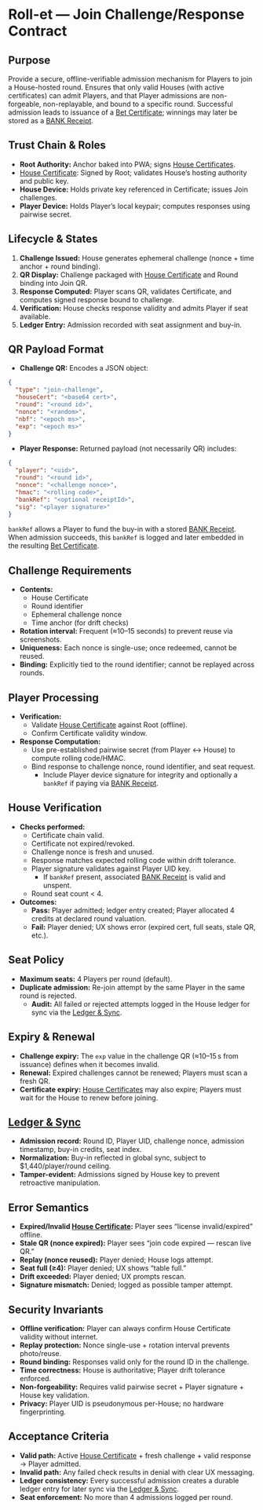 # Roll-et — Join Challenge/Response Contract

## Purpose
Provide a secure, offline-verifiable admission mechanism for Players to join a House-hosted round. Ensures that only valid Houses (with active certificates) can admit Players, and that Player admissions are non-forgeable, non-replayable, and bound to a specific round. Successful admission leads to issuance of a [Bet Certificate](./bet_certificate_contract.md); winnings may later be stored as a [BANK Receipt](./bank_receipt_contract.md).

## Trust Chain & Roles
- **Root Authority:** Anchor baked into PWA; signs [House Certificates](./house_certificate_contract.md).
- [House Certificate](./house_certificate_contract.md): Signed by Root; validates House’s hosting authority and public key.
- **House Device:** Holds private key referenced in Certificate; issues Join challenges.  
- **Player Device:** Holds Player’s local keypair; computes responses using pairwise secret.  

## Lifecycle & States
1. **Challenge Issued:** House generates ephemeral challenge (nonce + time anchor + round binding).  
 2. **QR Display:** Challenge packaged with [House Certificate](./house_certificate_contract.md) and Round binding into Join QR.
3. **Response Computed:** Player scans QR, validates Certificate, and computes signed response bound to challenge.
4. **Verification:** House checks response validity and admits Player if seat available.
5. **Ledger Entry:** Admission recorded with seat assignment and buy-in.

## QR Payload Format
- **Challenge QR:** Encodes a JSON object:

```json
{
  "type": "join-challenge",
  "houseCert": "<base64 cert>",
  "round": "<round id>",
  "nonce": "<random>",
  "nbf": "<epoch ms>",
  "exp": "<epoch ms>"
}
```

- **Player Response:** Returned payload (not necessarily QR) includes:

```json
{
  "player": "<uid>",
  "round": "<round id>",
  "nonce": "<challenge nonce>",
  "hmac": "<rolling code>",
  "bankRef": "<optional receiptId>",
  "sig": "<player signature>"
}
```

`bankRef` allows a Player to fund the buy-in with a stored [BANK Receipt](./bank_receipt_contract.md). When admission succeeds, this `bankRef` is logged and later embedded in the resulting [Bet Certificate](./bet_certificate_contract.md).

## Challenge Requirements
- **Contents:**  
  - House Certificate  
  - Round identifier  
  - Ephemeral challenge nonce  
  - Time anchor (for drift checks)  
- **Rotation interval:** Frequent (≈10–15 seconds) to prevent reuse via screenshots.  
- **Uniqueness:** Each nonce is single-use; once redeemed, cannot be reused.  
- **Binding:** Explicitly tied to the round identifier; cannot be replayed across rounds.  

## Player Processing
- **Verification:**  
    - Validate [House Certificate](./house_certificate_contract.md) against Root (offline).
  - Confirm Certificate validity window.  
- **Response Computation:**  
  - Use pre-established pairwise secret (from Player ↔ House) to compute rolling code/HMAC.  
  - Bind response to challenge nonce, round identifier, and seat request.
    - Include Player device signature for integrity and optionally a `bankRef` if paying via [BANK Receipt](./bank_receipt_contract.md).

## House Verification
- **Checks performed:**  
  - Certificate chain valid.  
  - Certificate not expired/revoked.  
  - Challenge nonce is fresh and unused.
  - Response matches expected rolling code within drift tolerance.
  - Player signature validates against Player UID key.
    - If `bankRef` present, associated [BANK Receipt](./bank_receipt_contract.md) is valid and unspent.
  - Round seat count < 4.
- **Outcomes:**  
  - **Pass:** Player admitted; ledger entry created; Player allocated 4 credits at declared round valuation.
  - **Fail:** Player denied; UX shows error (expired cert, full seats, stale QR, etc.).

## Seat Policy
- **Maximum seats:** 4 Players per round (default).
- **Duplicate admission:** Re-join attempt by the same Player in the same round is rejected.
  - **Audit:** All failed or rejected attempts logged in the House ledger for sync via the [Ledger & Sync](./ledger_sync_contract.md).

## Expiry & Renewal
- **Challenge expiry:** The `exp` value in the challenge QR (≈10–15 s from issuance) defines when it becomes invalid.
- **Renewal:** Expired challenges cannot be renewed; Players must scan a fresh QR.
- **Certificate expiry:** [House Certificates](./house_certificate_contract.md) may also expire; Players must wait for the House to renew before joining.

## [Ledger & Sync](./ledger_sync_contract.md)
- **Admission record:** Round ID, Player UID, challenge nonce, admission timestamp, buy-in credits, seat index.  
- **Normalization:** Buy-in reflected in global sync, subject to $1,440/player/round ceiling.  
- **Tamper-evident:** Admissions signed by House key to prevent retroactive manipulation.

## Error Semantics
- **Expired/Invalid [House Certificate](./house_certificate_contract.md):** Player sees “license invalid/expired” offline.
- **Stale QR (nonce expired):** Player sees “join code expired — rescan live QR.”  
- **Replay (nonce reused):** Player denied; House logs attempt.  
- **Seat full (≥4):** Player denied; UX shows “table full.”  
- **Drift exceeded:** Player denied; UX prompts rescan.  
- **Signature mismatch:** Denied; logged as possible tamper attempt.

## Security Invariants
- **Offline verification:** Player can always confirm House Certificate validity without internet.  
- **Replay protection:** Nonce single-use + rotation interval prevents photo/reuse.  
- **Round binding:** Responses valid only for the round ID in the challenge.  
- **Time correctness:** House is authoritative; Player drift tolerance enforced.  
- **Non-forgeability:** Requires valid pairwise secret + Player signature + House key validation.  
- **Privacy:** Player UID is pseudonymous per-House; no hardware fingerprinting.  

## Acceptance Criteria
- **Valid path:** Active [House Certificate](./house_certificate_contract.md) + fresh challenge + valid response → Player admitted.
- **Invalid path:** Any failed check results in denial with clear UX messaging.  
- **Ledger consistency:** Every successful admission creates a durable ledger entry for later sync via the [Ledger & Sync](./ledger_sync_contract.md).
- **Seat enforcement:** No more than 4 admissions logged per round.  
